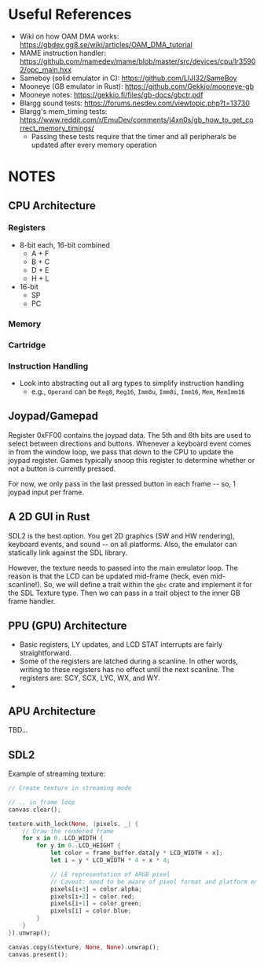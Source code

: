 # Useful References

* Wiki on how OAM DMA works: https://gbdev.gg8.se/wiki/articles/OAM_DMA_tutorial
* MAME instruction handler: https://github.com/mamedev/mame/blob/master/src/devices/cpu/lr35902/opc_main.hxx
* Sameboy (solid emulator in C): https://github.com/LIJI32/SameBoy
* Mooneye (GB emulator in Rust): https://github.com/Gekkio/mooneye-gb
* Mooneye notes: https://gekkio.fi/files/gb-docs/gbctr.pdf
* Blargg sound tests: https://forums.nesdev.com/viewtopic.php?t=13730
* Blargg's mem_timing tests: https://www.reddit.com/r/EmuDev/comments/j4xn0s/gb_how_to_get_correct_memory_timings/
    * Passing these tests require that the timer and all peripherals be updated after every memory operation

# NOTES

## CPU Architecture

### Registers

* 8-bit each, 16-bit combined
    * A + F
    * B + C
    * D + E
    * H + L
* 16-bit
    * SP
    * PC

### Memory

### Cartridge

### Instruction Handling

* Look into abstracting out all arg types to simplify instruction handling
    * e.g., `Operand` can be `Reg8`, `Reg16`, `Imm8u`, `Imm8i`, `Imm16`, `Mem`, `MemImm16`

## Joypad/Gamepad

Register 0xFF00 contains the joypad data. The 5th and 6th bits are used to select between directions and buttons. Whenever a keyboard event comes in from the window loop, we pass that down to the CPU to update the joypad register. Games typically snoop this register to determine whether or not a button is currently pressed.

For now, we only pass in the last pressed button in each frame -- so, 1 joypad input per frame.

## A 2D GUI in Rust

SDL2 is the best option. You get 2D graphics (SW and HW rendering), keyboard events, and sound -- on all platforms. Also, the emulator can statically link against the SDL library.

However, the texture needs to passed into the main emulator loop. The reason is that the LCD can be updated mid-frame (heck, even mid-scanline!). So, we will define a trait within the `gbc` crate and implement it for the SDL Texture type. Then we can pass in a trait object to the inner GB frame handler.

## PPU (GPU) Architecture

* Basic registers, LY updates, and LCD STAT interrupts are fairly straightforward.
* Some of the registers are latched during a scanline. In other words, writing to these registers has no effect until the next scanline. The registers are: SCY, SCX, LYC, WX, and WY.
* 

## APU Architecture

TBD...

## SDL2

Example of streaming texture:

```rust
// Create texture in streaming mode

// .. in frame loop
canvas.clear();

texture.with_lock(None, |pixels, _| {
    // Draw the rendered frame
    for x in 0..LCD_WIDTH {
        for y in 0..LCD_HEIGHT {
            let color = frame_buffer.data[y * LCD_WIDTH + x];
            let i = y * LCD_WIDTH * 4 + x * 4;

            // LE representation of ARGB pixel
            // Caveat: need to be aware of pixel format and platform endianness (?)
            pixels[i+3] = color.alpha;
            pixels[i+2] = color.red;
            pixels[i+1] = color.green;
            pixels[i] = color.blue;
        }
    }
}).unwrap();

canvas.copy(&texture, None, None).unwrap();
canvas.present();
```
